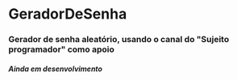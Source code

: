 # GeradorDeSenha
### Gerador de senha aleatório, usando o canal do "Sujeito programador" como apoio
#### *Ainda em desenvolvimento*

